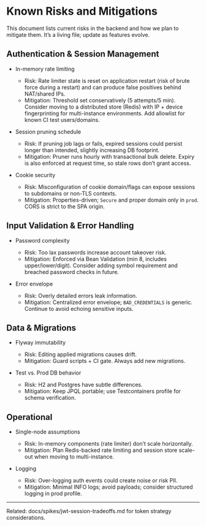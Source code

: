 # Known Risks and Mitigations

This document lists current risks in the backend and how we plan to mitigate them. It’s a living file; update as features evolve.

## Authentication & Session Management
- In-memory rate limiting
  - Risk: Rate limiter state is reset on application restart (risk of brute force during a restart) and can produce false positives behind NAT/shared IPs.
  - Mitigation: Threshold set conservatively (5 attempts/5 min). Consider moving to a distributed store (Redis) with IP + device fingerprinting for multi-instance environments. Add allowlist for known CI test users/domains.

- Session pruning schedule
  - Risk: If pruning job lags or fails, expired sessions could persist longer than intended, slightly increasing DB footprint.
  - Mitigation: Pruner runs hourly with transactional bulk delete. Expiry is also enforced at request time, so stale rows don’t grant access.

- Cookie security
  - Risk: Misconfiguration of cookie domain/flags can expose sessions to subdomains or non-TLS contexts.
  - Mitigation: Properties-driven; `Secure` and proper domain only in `prod`. CORS is strict to the SPA origin.

## Input Validation & Error Handling
- Password complexity
  - Risk: Too lax passwords increase account takeover risk.
  - Mitigation: Enforced via Bean Validation (min 8, includes upper/lower/digit). Consider adding symbol requirement and breached password checks in future.

- Error envelope
  - Risk: Overly detailed errors leak information.
  - Mitigation: Centralized error envelope; `BAD_CREDENTIALS` is generic. Continue to avoid echoing sensitive inputs.

## Data & Migrations
- Flyway immutability
  - Risk: Editing applied migrations causes drift.
  - Mitigation: Guard scripts + CI gate. Always add new migrations.

- Test vs. Prod DB behavior
  - Risk: H2 and Postgres have subtle differences.
  - Mitigation: Keep JPQL portable; use Testcontainers profile for schema verification.

## Operational
- Single-node assumptions
  - Risk: In-memory components (rate limiter) don’t scale horizontally.
  - Mitigation: Plan Redis-backed rate limiting and session store scale-out when moving to multi-instance.

- Logging
  - Risk: Over-logging auth events could create noise or risk PII.
  - Mitigation: Minimal INFO logs; avoid payloads; consider structured logging in prod profile.

---
Related: docs/spikes/jwt-session-tradeoffs.md for token strategy considerations.

